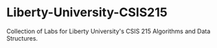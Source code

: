 # Liberty-University-CSIS215
Collection of Labs for Liberty University's CSIS 215 Algorithms and Data Structures.
